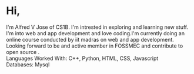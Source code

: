 <h1>Hi,</h1>
   <div>I'm Alfred V Jose of CS1B. I'm intrested in exploring and learning new stuff. I'm into web and app development and love coding.I'm currently doing an online course conducted by iit madras on web and app development. Looking forward to be and active member in FOSSMEC and contribute to open source .</div>
<div>
Languages Worked With: C++, Python, HTML, CSS, Javascript</div>
<div>
Databases: Mysql</div>
 
 
